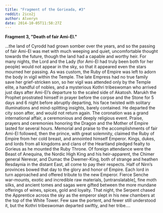 ```yaml
---
title: "Fragment of the Gorieada, #3"
reddit: 2ico2j
author: Alveryn
date: 2014-10-05T11:58:27Z
---
```


**Fragment 3, "Death of fair Ami-El."**


  ...the land of Cyrodd had grown somber over the years, and so the passing of fair Ami-El was met with much weeping and quiet, uncomfortable thought towards the future, though the land had a capable and worthy heir. For many nights, the Lord and the Lady (for Ami-El had truly been both for her people) would not appear in the sky, so that it appeared even the stars mourned her passing. As was custom, the Ruby of Empire was left to adorn the body in vigil within the Temple. The late Empress had no true family save her grief-stricken son, so her vigil was attended only by the Temple elite, a handful of nobles, and a mysterious Kothri tribeswoman who arrived just days after Ami-El’s departure to the scaled side of Akatosh. Marukh the Prophet prostrated himself in prayer before the corpse and the Stone for 5 days and 6 night before abruptly departing, his face twisted with solitary illuminations and mind-splitting insights, barely contained. He departed the city soon after, and would not return again.
  The coronation was a grand international affair, a ceremonious and deeply religious event. Praise, prayers and ceremonies honoring the Dragon and the Mother of Empire lasted for several hours. Memorial and praise to the accomplishments of fair Ami-El followed, then the prince, with great solemnity, claimed the Ruby of Empire from her cold breast, and annointed himself Emperor.  Kings, dukes, and lords from all kingdoms and clans of the Heartland pledged fealty to Gorieus as he mounted the Ruby Throne.
  Of foreign attendance were the Beast of Anequina, the Nordic High King and his heir-apparent, the Chimer general Nerevar, and Dumac the Dwemer-King, both of strange and heathen Resdaynia in the distant East, all come to pay their respects. Half of Nirn’s provinces bowed that day to the glory and honor of Empire.
  Each lord in turn approached and offered tribute to the new Emperor. Fierce Senche war-mounts, exotic and incredible raw materials, [untranslatable], fine moth silks, and ancient tomes and sagas were gifted between the more mundane offerings of wines, spices, gold and loyalty.
  That night, the Serpent chased the Apprentice across the sky as the emperor slept in his new chambers at the top of the White Tower. Few saw the portent, and fewer still understood it, but the Kothri tribeswoman departed swiftly, and her tribe….
